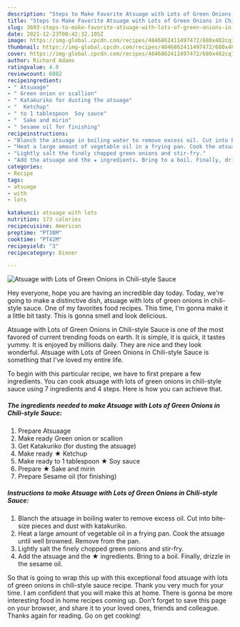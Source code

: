 ```yaml
---
description: "Steps to Make Favorite Atsuage with Lots of Green Onions in Chili-style Sauce"
title: "Steps to Make Favorite Atsuage with Lots of Green Onions in Chili-style Sauce"
slug: 3693-steps-to-make-favorite-atsuage-with-lots-of-green-onions-in-chili-style-sauce
date: 2021-12-23T00:42:32.105Z
image: https://img-global.cpcdn.com/recipes/4846862411497472/680x482cq70/atsuage-with-lots-of-green-onions-in-chili-style-sauce-recipe-main-photo.jpg
thumbnail: https://img-global.cpcdn.com/recipes/4846862411497472/680x482cq70/atsuage-with-lots-of-green-onions-in-chili-style-sauce-recipe-main-photo.jpg
cover: https://img-global.cpcdn.com/recipes/4846862411497472/680x482cq70/atsuage-with-lots-of-green-onions-in-chili-style-sauce-recipe-main-photo.jpg
author: Richard Adams
ratingvalue: 4.8
reviewcount: 6082
recipeingredient:
- " Atsuaage"
- " Green onion or scallion"
- " Katakuriko for dusting the atsuage"
- "  Ketchup"
- " to 1 tablespoon  Soy sauce"
- "  Sake and mirin"
- " Sesame oil for finishing"
recipeinstructions:
- "Blanch the atsuage in boiling water to remove excess oil. Cut into bite-size pieces and dust with katakuriko."
- "Heat a large amount of vegetable oil in a frying pan. Cook the atsuage until well browned. Remove from the pan."
- "Lightly salt the finely chopped green onions and stir-fry."
- "Add the atsuage and the ★ ingredients. Bring to a boil. Finally, drizzle in the sesame oil."
categories:
- Recipe
tags:
- atsuage
- with
- lots

katakunci: atsuage with lots 
nutrition: 173 calories
recipecuisine: American
preptime: "PT38M"
cooktime: "PT42M"
recipeyield: "3"
recipecategory: Dinner

---
```



![Atsuage with Lots of Green Onions in Chili-style Sauce](https://img-global.cpcdn.com/recipes/4846862411497472/680x482cq70/atsuage-with-lots-of-green-onions-in-chili-style-sauce-recipe-main-photo.jpg)

Hey everyone, hope you are having an incredible day today. Today, we're going to make a distinctive dish, atsuage with lots of green onions in chili-style sauce. One of my favorites food recipes. This time, I'm gonna make it a little bit tasty. This is gonna smell and look delicious.

Atsuage with Lots of Green Onions in Chili-style Sauce is one of the most favored of current trending foods on earth. It is simple, it is quick, it tastes yummy. It is enjoyed by millions daily. They are nice and they look wonderful. Atsuage with Lots of Green Onions in Chili-style Sauce is something that I've loved my entire life.




To begin with this particular recipe, we have to first prepare a few ingredients. You can cook atsuage with lots of green onions in chili-style sauce using 7 ingredients and 4 steps. Here is how you can achieve that.

<!--inarticleads1-->

##### The ingredients needed to make Atsuage with Lots of Green Onions in Chili-style Sauce:

1. Prepare  Atsuaage
1. Make ready  Green onion or scallion
1. Get  Katakuriko (for dusting the atsuage)
1. Make ready  ★ Ketchup
1. Make ready  to 1 tablespoon ★ Soy sauce
1. Prepare  ★ Sake and mirin
1. Prepare  Sesame oil (for finishing)




<!--inarticleads2-->

##### Instructions to make Atsuage with Lots of Green Onions in Chili-style Sauce:

1. Blanch the atsuage in boiling water to remove excess oil. Cut into bite-size pieces and dust with katakuriko.
1. Heat a large amount of vegetable oil in a frying pan. Cook the atsuage until well browned. Remove from the pan.
1. Lightly salt the finely chopped green onions and stir-fry.
1. Add the atsuage and the ★ ingredients. Bring to a boil. Finally, drizzle in the sesame oil.




So that is going to wrap this up with this exceptional food atsuage with lots of green onions in chili-style sauce recipe. Thank you very much for your time. I am confident that you will make this at home. There is gonna be more interesting food in home recipes coming up. Don't forget to save this page on your browser, and share it to your loved ones, friends and colleague. Thanks again for reading. Go on get cooking!
